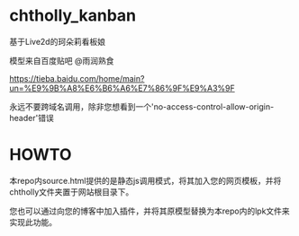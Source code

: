 # chtholly_kanban
基于Live2d的珂朵莉看板娘

模型来自百度贴吧 @雨润熟食

https://tieba.baidu.com/home/main?un=%E9%9B%A8%E6%B6%A6%E7%86%9F%E9%A3%9F

永远不要跨域名调用，除非您想看到一个'no-access-control-allow-origin-header'错误

# HOWTO
本repo内source.html提供的是静态js调用模式，将其加入您的网页模板，并将chtholly文件夹置于网站根目录下。

您也可以通过向您的博客中加入插件，并将其原模型替换为本repo内的lpk文件来实现此功能。
